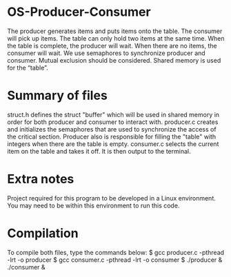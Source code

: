 # OS-Producer-Consumer
The producer generates items and puts items onto the table. The consumer will pick up items. The table can only hold two items at the same time. When the table is complete, the producer will wait. When there are no items, the consumer will wait. We use semaphores to synchronize producer and consumer.  Mutual exclusion should be considered. Shared memory is used for the “table”.

# Summary of files
struct.h defines the struct "buffer" which will be used in shared memory in order for both producer and consumer to interact with.
producer.c creates and initializes the semaphores that are used to synchronize the access of the critical section. Producer also is responsible for filling the "table" with integers when there are              the table is empty.
consumer.c selects the current item on the table and takes it off. It is then output to the terminal.

# Extra notes
Project required for this program to be developed in a Linux environment. You may need to be within this environment to run this code.

# Compilation
To compile both files, type the commands below:
$ gcc producer.c -pthread -lrt -o producer
$ gcc consumer.c -pthread -lrt -o consumer
$ ./producer & ./consumer &

